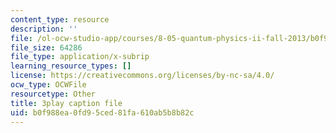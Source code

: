 ```yaml
---
content_type: resource
description: ''
file: /ol-ocw-studio-app/courses/8-05-quantum-physics-ii-fall-2013/b0f988ea0fd95ced81fa610ab5b8b82c_WFQ-UcH4jMM.vtt
file_size: 64286
file_type: application/x-subrip
learning_resource_types: []
license: https://creativecommons.org/licenses/by-nc-sa/4.0/
ocw_type: OCWFile
resourcetype: Other
title: 3play caption file
uid: b0f988ea-0fd9-5ced-81fa-610ab5b8b82c
---
```

